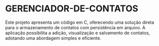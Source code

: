 # GERENCIADOR-DE-CONTATOS
Este projeto apresenta um código em C, oferecendo uma solução direta para o armazenamento de contatos com persistência em arquivo. A aplicação possibilita a adição, visualização e salvamento de contatos, adotando uma abordagem simples e eficiente.
